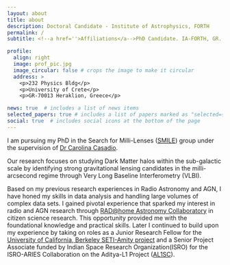 ```yaml
---
layout: about
title: about
description: Doctoral Candidate - Institute of Astrophysics, FORTH
permalink: /
subtitle: <!--a href=''>Affiliations</a-->PhD Candidate. IA-FORTH, GR.

profile:
  align: right
  image: prof_pic.jpg
  image_circular: false # crops the image to make it circular
  address: >
    <p>232 Physics Bldg</p>
    <p>University of Crete</p>
    <p>GR-70013 Heraklion, Greece</p>

news: true  # includes a list of news items
selected_papers: true # includes a list of papers marked as "selected={true}"
social: true  # includes social icons at the bottom of the page
---
```

I am pursuing my PhD in the Search for Milli-Lenses ([SMILE](https://wwww.smilescience.info)) group under the supervision of [Dr Carolina Casadio](https://www.ia.forth.gr/people/Casadio). 

Our research focuses on studying Dark Matter halos within the sub-galactic scale by identifying strong gravitational lensing candidates in the milli-arcsecond regime through Very Long Baseline Interferometry (VLBI).

Based on my previous research experiences in Radio Astronomy and AGN, I have honed my skills in data analysis and handling large volumes of complex data sets. I gained pivotal experience that sparked my interest in radio and AGN research through [RAD@home Astronomy Collaboratory](https://doi.org/10.1093/mnrasl/slac116) in citizen science research. This opportunity provided me with the foundational knowledge and practical skills. Later I continued to build upon my experience by taking on roles as a Junior Research Fellow for the [University of California, Berkeley SETI-Amity project](https://www.acoea.com/amity-berkeley-seti) and a Senior Project Associate funded by Indian Space Research Organization(ISRO) for the ISRO-ARIES Collaboration on the Aditya-L1 Project ([AL1SC](https://al1ssc.aries.res.in/past_members)).


<!-- For my PhD I am living on the Crete island surrounded by the meditarrian sea, -->

<!-- 
Write your biography here. Tell the world about yourself. Link to your favorite [subreddit](http://reddit.com). You can put a picture in, too. The code is already in, just name your picture `prof_pic.jpg` and put it in the `img/` folder.

Put your address / P.O. box / other info right below your picture. You can also disable any these elements by editing `profile` property of the YAML header of your `_pages/about.md`. Edit `_bibliography/papers.bib` and Jekyll will render your [publications page](/al-folio/publications/) automatically.

Link to your social media connections, too. This theme is set up to use [Font Awesome icons](http://fortawesome.github.io/Font-Awesome/) and [Academicons](https://jpswalsh.github.io/academicons/), like the ones below. Add your Facebook, Twitter, LinkedIn, Google Scholar, or just disable all of them. -->
